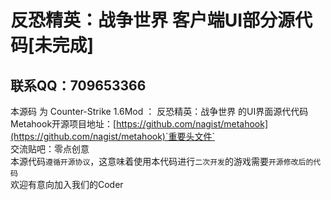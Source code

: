 # 反恐精英：战争世界 客户端UI部分源代码[未完成]
## 联系QQ：709653366
本源码 为 Counter-Strike 1.6Mod ： 反恐精英：战争世界 的UI界面源代代码
<br>
Metahook开源项目地址：[https://github.com/nagist/metahook](https://github.com/nagist/metahook)`重要头文件`
<br>
交流贴吧：零点创意
<br>
本源代码`遵循开源协议`，这意味着使用本代码进行`二次开发`的游戏需要`开源修改后的代码`
<br>
欢迎有意向加入我们的Coder
